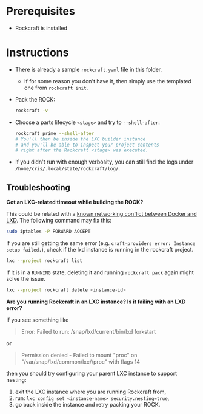 # Prerequisites

- Rockcraft is installed

# Instructions

- There is already a sample `rockcraft.yaml` file in this folder.
  - If for some reason you don't have it, then simply use the templated
    one from `rockcraft init`.

- Pack the ROCK:

    ```bash
    rockcraft -v
    ```

- Choose a parts lifecycle `<stage>` and try to `--shell-after`:

    ```bash
    rockcraft prime --shell-after
    # You'll then be inside the LXC builder instance
    # and you'll be able to inspect your project contents
    # right after the Rockcraft <stage> was executed.
    ```

- If you didn't run with enough verbosity, you can still find the logs under
`/home/cris/.local/state/rockcraft/log/`.

## Troubleshooting

**Got an LXC-related timeout while building the ROCK?**

This could be related with a [known networking conflict between Docker and
LXD](https://documentation.ubuntu.com/lxd/en/latest/howto/network_bridge_firewalld/#prevent-connectivity-issues-with-lxd-and-docker).
The following command may fix this:

```bash
sudo iptables -P FORWARD ACCEPT
```

If you are still getting the same error (e.g. `craft-providers error: Instance
setup failed.`), check if the lxd instance is running in the rockcraft project.

```bash
lxc --project rockcraft list
```

If it is in a `RUNNING` state, deleting it and running `rockcraft pack` again
might solve the issue.

```bash
lxc --project rockcraft delete <instance-id>
```

**Are you running Rockcraft in an LXC instance? Is it failing with an LXD error?**

If you see something like

> Error: Failed to run: /snap/lxd/current/bin/lxd forkstart

or

> Permission denied - Failed to mount "proc" on "/var/snap/lxd/common/lxc//proc" with flags 14

then you should try configuring your parent LXC instance to support nesting:

1. exit the LXC instance where you are running Rockcraft from,
2. run: `lxc config set <instance-name> security.nesting=true`,
3. go back inside the instance and retry packing your ROCK.
